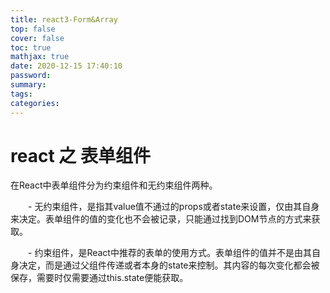 ```yaml
---
title: react3-Form&Array
top: false
cover: false
toc: true
mathjax: true
date: 2020-12-15 17:40:10
password:
summary:
tags:
categories:
---
```


# react 之 表单组件

在React中表单组件分为约束组件和无约束组件两种。

　　- 无约束组件，是指其value值不通过的props或者state来设置，仅由其自身来决定。表单组件的值的变化也不会被记录，只能通过找到DOM节点的方式来获取。

　　- 约束组件，是React中推荐的表单的使用方式。表单组件的值并不是由其自身决定，而是通过父组件传递或者本身的state来控制。其内容的每次变化都会被保存，需要时仅需要通过this.state便能获取。